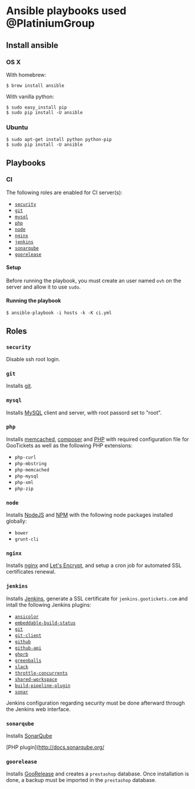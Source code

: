 # Ansible playbooks used @PlatiniumGroup

## Install ansible

### OS X

With homebrew:

```
$ brew install ansible
```

With vanilla python:

```
$ sudo easy_install pip
$ sudo pip install -U ansible
```

### Ubuntu

```
$ sudo apt-get install python python-pip
$ sudo pip install -U ansible
```

## Playbooks

### CI

The following roles are enabled for CI server(s):

* [`security`](#role-security)
* [`git`](#role-git)
* [`mysql`](#role-mysql)
* [`php`](#role-php)
* [`node`](#role-node)
* [`nginx`](#role-nginx)
* [`jenkins`](#role-jenkins)
* [`sonarqube`](#role-sonarqube)
* [`goorelease`](#role-goorelease)

#### Setup

Before running the playbook, you must create an user named `ovh` on the server and allow it to use `sudo`.

#### Running the playbook

```
$ ansible-playbook -i hosts -k -K ci.yml
```

## Roles

### <a name="role-security"></a> `security`

Disable ssh root login.

### <a name="role-git"></a> `git`

Installs [git](https://git-scm.com/).

### <a name="role-mysql"></a> `mysql`

Installs [MySQL](http://www.mysql.com/) client and server, with root passord set to "root".

### <a name="role-php"></a> `php`

Installs [memcached](https://memcached.org/), [composer](https://getcomposer.org) and [PHP](http://php.net/) with required configuration file for GooTickets as well as the following PHP extensions:

* `php-curl`
* `php-mbstring`
* `php-memcached`
* `php-mysql`
* `php-xml`
* `php-zip`

### <a name="role-node"></a> `node`

Installs [NodeJS](https://nodejs.org/en/) and [NPM](https://www.npmjs.com/) with the following node packages installed globally:

* `bower`
* `grunt-cli`

### <a name="role-nginx"></a> `nginx`

Installs [nginx](https://nginx.org/) and [Let's Encrypt](https://letsencrypt.org/), and setup a cron job for automated SSL certificates renewal.

### <a name="role-jenkins"></a> `jenkins`

Installs [Jenkins](https://jenkins.io/), generate a SSL certificate for `jenkins.gootickets.com` and intall the following Jenkins plugins:

* [`ansicolor`](https://wiki.jenkins-ci.org/display/JENKINS/AnsiColor+Plugin)
* [`embeddable-build-status`](https://wiki.jenkins-ci.org/display/JENKINS/Embeddable+Build+Status+Plugin)
* [`git`](https://wiki.jenkins-ci.org/display/JENKINS/Git+Plugin)
* [`git-client`](https://wiki.jenkins-ci.org/display/JENKINS/Git+Client+Plugin)
* [`github`](https://wiki.jenkins-ci.org/display/JENKINS/GitHub+Plugin)
* [`github-api`](https://wiki.jenkins-ci.org/display/JENKINS/GitHub+API+Plugin)
* [`ghprb`](https://wiki.jenkins-ci.org/display/JENKINS/GitHub+pull+request+builder+plugin)
* [`greenballs`](https://wiki.jenkins-ci.org/display/JENKINS/Green+Balls)
* [`slack`](https://wiki.jenkins-ci.org/display/JENKINS/Slack+Plugin)
* [`throttle-concurrents`](https://wiki.jenkins-ci.org/display/JENKINS/Throttle+Concurrent+Builds+Plugin)
* [`shared-workspace`](https://wiki.jenkins-ci.org/display/JENKINS/Shared+workspace+plugin)
* [`build-pipeline-plugin`](https://wiki.jenkins-ci.org/display/JENKINS/Build+Pipeline+Plugin)
* [`sonar`](https://wiki.jenkins-ci.org/display/JENKINS/SonarQube+plugin)

Jenkins configuration regarding security must be done afterward through the Jenkins web interface.

### <a name="role-sonarqube"></a> `sonarqube`

Installs [SonarQube](http://sonarqube.org)

[PHP plugin](http://docs.sonarqube.org/
### <a name="role-goorelease"></a> `goorelease`

Installs [GooRelease](https://github.com/PlatiniumGroup/goorelease) and creates a `prestashop` database. Once installation is done, a backup must be imported in the `prestashop` database.
